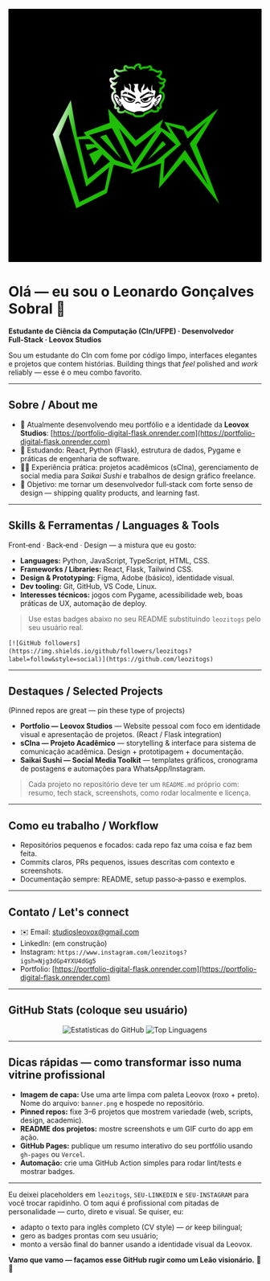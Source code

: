 <p align="center">
  <img src="assets/banner.png" alt="Banner do Perfil" width="850" />
</p>

# Olá — eu sou o Leonardo Gonçalves Sobral 👋

**Estudante de Ciência da Computação (CIn/UFPE) · Desenvolvedor Full‑Stack · Leovox Studios**

Sou um estudante do CIn com fome por código limpo, interfaces elegantes e projetos que contem histórias. Building things that *feel* polished and *work* reliably — esse é o meu combo favorito.

---

## Sobre / About me

* 🔭 Atualmente desenvolvendo meu portfólio e a identidade da **Leovox Studios**: [https://portfolio-digital-flask.onrender.com](https://portfolio-digital-flask.onrender.com)
* 🌱 Estudando: React, Python (Flask), estrutura de dados, Pygame e práticas de engenharia de software.
* 👨‍💻 Experiência prática: projetos acadêmicos (sCIna), gerenciamento de social media para *Saikai Sushi* e trabalhos de design gráfico freelance.
* 🎯 Objetivo: me tornar um desenvolvedor full‑stack com forte senso de design — shipping quality products, and learning fast.

---

## Skills & Ferramentas / Languages & Tools

Front‑end · Back‑end · Design — a mistura que eu gosto:

* **Languages:** Python, JavaScript, TypeScript, HTML, CSS.
* **Frameworks / Libraries:** React, Flask, Tailwind CSS.
* **Design & Prototyping:** Figma, Adobe (básico), identidade visual.
* **Dev tooling:** Git, GitHub, VS Code, Linux.
* **Interesses técnicos:** jogos com Pygame, acessibilidade web, boas práticas de UX, automação de deploy.

> Use estas badges abaixo no seu README substituindo `leozitogs` pelo seu usuário real.

```
[![GitHub followers](https://img.shields.io/github/followers/leozitogs?label=follow&style=social)](https://github.com/leozitogs)
```

---

## Destaques / Selected Projects

(Pinned repos are great — pin these type of projects)

* **Portfolio — Leovox Studios** — Website pessoal com foco em identidade visual e apresentação de projetos. (React / Flask integration)
* **sCIna — Projeto Acadêmico** — storytelling & interface para sistema de comunicação acadêmica. Design + prototipagem + documentação.
* **Saikai Sushi — Social Media Toolkit** — templates gráficos, cronograma de postagens e automações para WhatsApp/Instagram.

> Cada projeto no repositório deve ter um `README.md` próprio com: resumo, tech stack, screenshots, como rodar localmente e licença.

---

## Como eu trabalho / Workflow

* Repositórios pequenos e focados: cada repo faz uma coisa e faz bem feita.
* Commits claros, PRs pequenos, issues descritas com contexto e screenshots.
* Documentação sempre: README, setup passo‑a‑passo e exemplos.

---

## Contato / Let's connect

* ✉️ Email: [studiosleovox@gmail.com](mailto:studiosleovox@gmail.com)
* LinkedIn: (em construção)
* Instagram: `https://www.instagram.com/leozitogs?igsh=Njg3dGp4YXU4dGg5`
* Portfolio: [https://portfolio-digital-flask.onrender.com](https://portfolio-digital-flask.onrender.com)

---

## GitHub Stats (coloque seu usuário)

<p align="center">
  <img src="https://github-readme-stats.vercel.app/api?username=leozitogs&show_icons=true&locale=pt-br&theme=dracula" alt="Estatísticas do GitHub" />
  <img src="https://github-readme-stats.vercel.app/api/top-langs?username=leozitogs&layout=compact&locale=pt-br&theme=dracula" alt="Top Linguagens" />
</p>

---

## Dicas rápidas — como transformar isso numa vitrine profissional

* **Imagem de capa:** Use uma arte limpa com paleta Leovox (roxo + preto). Nome do arquivo: `banner.png` e hospede no repositório.
* **Pinned repos:** fixe 3–6 projetos que mostrem variedade (web, scripts, design, academic).
* **README dos projetos:** mostre screenshots e um GIF curto do app em ação.
* **GitHub Pages:** publique um resumo interativo do seu portfólio usando `gh-pages` ou `Vercel`.
* **Automação:** crie uma GitHub Action simples para rodar lint/tests e mostrar badges.

---

Eu deixei placeholders em `leozitogs`, `SEU-LINKEDIN` e `SEU-INSTAGRAM` para você trocar rapidinho. O tom aqui é profissional com pitadas de personalidade — curto, direto e visual. Se quiser, eu:

* adapto o texto para inglês completo (CV style) — *or* keep bilingual;
* gero as badges prontas com seu usuário;
* monto a versão final do banner usando a identidade visual da Leovox.

**Vamo que vamo — façamos esse GitHub rugir como um Leão visionário.** 🦁🌌
